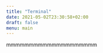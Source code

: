 ```yaml
---
title: "Terminal"
date: 2021-05-02T23:30:58+02:00
draft: false
menu: main
---
```

mmmmmmmmmmmmmmmmmmmm
